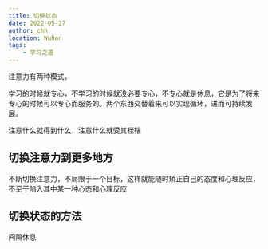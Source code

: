 ```yaml
---
title: 切换状态
date: 2022-05-27
author: chh
location: Wuhan
tags:
    - 学习之道
---
```


注意力有两种模式，

学习的时候就专心，不学习的时候就没必要专心，不专心就是休息，它是为了将来专心的时候可以专心而服务的。两个东西交替着来可以实现循环，进而可持续发展。

注意什么就得到什么，注意什么就受其桎梏

## 切换注意力到更多地方

不断切换注意力，不局限于一个目标，这样就能随时矫正自己的态度和心理反应，不至于陷入其中某一种心态和心理反应

## 切换状态的方法

间隔休息
